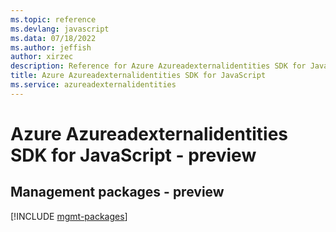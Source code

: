 ```yaml
---
ms.topic: reference
ms.devlang: javascript
ms.data: 07/18/2022
ms.author: jeffish
author: xirzec
description: Reference for Azure Azureadexternalidentities SDK for JavaScript
title: Azure Azureadexternalidentities SDK for JavaScript
ms.service: azureadexternalidentities
---
```

# Azure Azureadexternalidentities SDK for JavaScript - preview

## Management packages - preview
[!INCLUDE [mgmt-packages](azureadexternalidentities-mgmt-index.md)]

